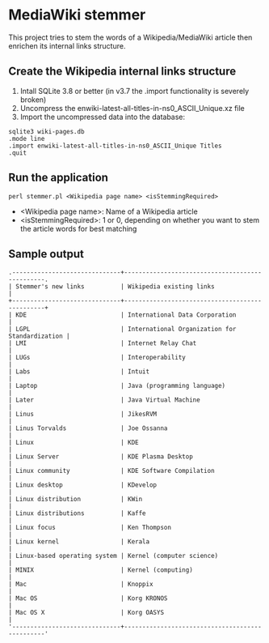 MediaWiki stemmer
=================

This project tries to stem the words of a Wikipedia/MediaWiki article then enrichen its internal links structure.

Create the Wikipedia internal links structure
---------------------------------------------------
1. Intall SQLite 3.8 or better (in v3.7 the .import functionality is severely broken)
2. Uncompress the enwiki-latest-all-titles-in-ns0_ASCII_Unique.xz file
3. Import the uncompressed data into the database:
```
sqlite3 wiki-pages.db
.mode line
.import enwiki-latest-all-titles-in-ns0_ASCII_Unique Titles
.quit
```

Run the application
-------------------
```
perl stemmer.pl <Wikipedia page name> <isStemmingRequired>
```
* <Wikipedia page name\>: Name of a Wikipedia article
* <isStemmingRequired\>: 1 or 0, depending on whether you want to stem the article words for best matching

Sample output
-------------
```
.------------------------------+------------------------------------------------.
| Stemmer's new links          | Wikipedia existing links                       |
+------------------------------+------------------------------------------------+
| KDE                          | International Data Corporation                 |
| LGPL                         | International Organization for Standardization |
| LMI                          | Internet Relay Chat                            |
| LUGs                         | Interoperability                               |
| Labs                         | Intuit                                         |
| Laptop                       | Java (programming language)                    |
| Later                        | Java Virtual Machine                           |
| Linus                        | JikesRVM                                       |
| Linus Torvalds               | Joe Ossanna                                    |
| Linux                        | KDE                                            |
| Linux Server                 | KDE Plasma Desktop                             |
| Linux community              | KDE Software Compilation                       |
| Linux desktop                | KDevelop                                       |
| Linux distribution           | KWin                                           |
| Linux distributions          | Kaffe                                          |
| Linux focus                  | Ken Thompson                                   |
| Linux kernel                 | Kerala                                         |
| Linux-based operating system | Kernel (computer science)                      |
| MINIX                        | Kernel (computing)                             |
| Mac                          | Knoppix                                        |
| Mac OS                       | Korg KRONOS                                    |
| Mac OS X                     | Korg OASYS                                     |
'------------------------------+------------------------------------------------'
```